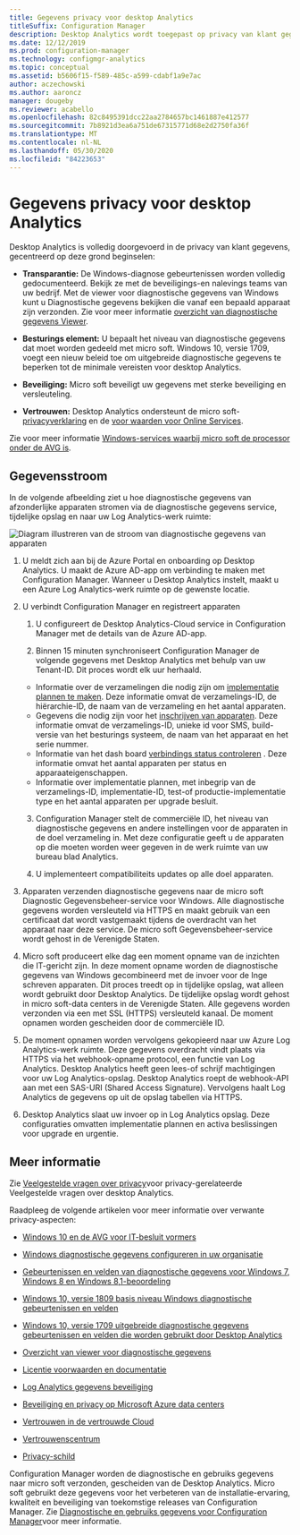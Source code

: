 ```yaml
---
title: Gegevens privacy voor desktop Analytics
titleSuffix: Configuration Manager
description: Desktop Analytics wordt toegepast op privacy van klant gegevens
ms.date: 12/12/2019
ms.prod: configuration-manager
ms.technology: configmgr-analytics
ms.topic: conceptual
ms.assetid: b5606f15-f589-485c-a599-cdabf1a9e7ac
author: aczechowski
ms.author: aaroncz
manager: dougeby
ms.reviewer: acabello
ms.openlocfilehash: 82c8495391dcc22aa2784657bc1461887e412577
ms.sourcegitcommit: 7b8921d3ea6a751de67315771d68e2d2750fa36f
ms.translationtype: MT
ms.contentlocale: nl-NL
ms.lasthandoff: 05/30/2020
ms.locfileid: "84223653"
---
```

# <a name="desktop-analytics-data-privacy"></a>Gegevens privacy voor desktop Analytics

Desktop Analytics is volledig doorgevoerd in de privacy van klant gegevens, gecentreerd op deze grond beginselen:

- **Transparantie:** De Windows-diagnose gebeurtenissen worden volledig gedocumenteerd. Bekijk ze met de beveiligings-en nalevings teams van uw bedrijf. Met de viewer voor diagnostische gegevens van Windows kunt u Diagnostische gegevens bekijken die vanaf een bepaald apparaat zijn verzonden. Zie voor meer informatie [overzicht van diagnostische gegevens Viewer](https://docs.microsoft.com/windows/configuration/diagnostic-data-viewer-overview).  

- **Besturings element:** U bepaalt het niveau van diagnostische gegevens dat moet worden gedeeld met micro soft. Windows 10, versie 1709, voegt een nieuw beleid toe om uitgebreide diagnostische gegevens te beperken tot de minimale vereisten voor desktop Analytics.  

- **Beveiliging:** Micro soft beveiligt uw gegevens met sterke beveiliging en versleuteling.  

- **Vertrouwen:** Desktop Analytics ondersteunt de micro soft- [privacyverklaring](https://privacy.microsoft.com/privacystatement) en de [voor waarden voor Online Services](https://www.microsoftvolumelicensing.com/DocumentSearch.aspx?Mode=3&DocumentTypeId=46).  

Zie voor meer informatie [Windows-services waarbij micro soft de processor onder de AVG is](https://docs.microsoft.com/windows/privacy/gdpr-it-guidance#windows-services-where-microsoft-is-the-processor-under-the-gdpr).<!-- 5353168 -->

## <a name="data-flow"></a>Gegevensstroom

In de volgende afbeelding ziet u hoe diagnostische gegevens van afzonderlijke apparaten stromen via de diagnostische gegevens service, tijdelijke opslag en naar uw Log Analytics-werk ruimte:

![Diagram illustreren van de stroom van diagnostische gegevens van apparaten](media/da-data-flow.png)

1. U meldt zich aan bij de Azure Portal en onboarding op Desktop Analytics. U maakt de Azure AD-app om verbinding te maken met Configuration Manager. Wanneer u Desktop Analytics instelt, maakt u een Azure Log Analytics-werk ruimte op de gewenste locatie.  

2. U verbindt Configuration Manager en registreert apparaten  

    1. U configureert de Desktop Analytics-Cloud service in Configuration Manager met de details van de Azure AD-app.  

    2. Binnen 15 minuten synchroniseert Configuration Manager de volgende gegevens met Desktop Analytics met behulp van uw Tenant-ID. Dit proces wordt elk uur herhaald.

      - Informatie over de verzamelingen die nodig zijn om [implementatie plannen te maken](create-deployment-plans.md). Deze informatie omvat de verzamelings-ID, de hiërarchie-ID, de naam van de verzameling en het aantal apparaten. 
      - Gegevens die nodig zijn voor het [inschrijven van apparaten](enroll-devices.md). Deze informatie omvat de verzamelings-ID, unieke id voor SMS, build-versie van het besturings systeem, de naam van het apparaat en het serie nummer.
      - Informatie van het dash board [verbindings status controleren](monitor-connection-health.md) . Deze informatie omvat het aantal apparaten per status en apparaateigenschappen.
      - Informatie over implementatie plannen, met inbegrip van de verzamelings-ID, implementatie-ID, test-of productie-implementatie type en het aantal apparaten per upgrade besluit.

    3. Configuration Manager stelt de commerciële ID, het niveau van diagnostische gegevens en andere instellingen voor de apparaten in de doel verzameling in. Met deze configuratie geeft u de apparaten op die moeten worden weer gegeven in de werk ruimte van uw bureau blad Analytics.  

    4. U implementeert compatibiliteits updates op alle doel apparaten.  

3. Apparaten verzenden diagnostische gegevens naar de micro soft Diagnostic Gegevensbeheer-service voor Windows. Alle diagnostische gegevens worden versleuteld via HTTPS en maakt gebruik van een certificaat dat wordt vastgemaakt tijdens de overdracht van het apparaat naar deze service. De micro soft Gegevensbeheer-service wordt gehost in de Verenigde Staten.

4. Micro soft produceert elke dag een moment opname van de inzichten die IT-gericht zijn. In deze moment opname worden de diagnostische gegevens van Windows gecombineerd met de invoer voor de Inge schreven apparaten. Dit proces treedt op in tijdelijke opslag, wat alleen wordt gebruikt door Desktop Analytics. De tijdelijke opslag wordt gehost in micro soft-data centers in de Verenigde Staten. Alle gegevens worden verzonden via een met SSL (HTTPS) versleuteld kanaal. De moment opnamen worden gescheiden door de commerciële ID.  

5. De moment opnamen worden vervolgens gekopieerd naar uw Azure Log Analytics-werk ruimte. Deze gegevens overdracht vindt plaats via HTTPS via het webhook-opname protocol, een functie van Log Analytics. Desktop Analytics heeft geen lees-of schrijf machtigingen voor uw Log Analytics-opslag. Desktop Analytics roept de webhook-API aan met een SAS-URI (Shared Access Signature). Vervolgens haalt Log Analytics de gegevens op uit de opslag tabellen via HTTPS.

6. Desktop Analytics slaat uw invoer op in Log Analytics opslag. Deze configuraties omvatten implementatie plannen en activa beslissingen voor upgrade en urgentie.  

## <a name="other-resources"></a>Meer informatie

Zie [Veelgestelde vragen over privacy](faq.md#privacy)voor privacy-gerelateerde Veelgestelde vragen over desktop Analytics.

Raadpleeg de volgende artikelen voor meer informatie over verwante privacy-aspecten:

- [Windows 10 en de AVG voor IT-besluit vormers](https://docs.microsoft.com/windows/privacy/gdpr-it-guidance)  

- [Windows diagnostische gegevens configureren in uw organisatie](https://docs.microsoft.com/windows/privacy/configure-windows-diagnostic-data-in-your-organization)  

- [Gebeurtenissen en velden van diagnostische gegevens voor Windows 7, Windows 8 en Windows 8,1-beoordeling](https://docs.microsoft.com/previous-versions/windows/it-pro/windows-8.1-and-8/appraiser-diagnostic-data-events-and-fields)  

- [Windows 10, versie 1809 basis niveau Windows diagnostische gebeurtenissen en velden](https://docs.microsoft.com/windows/privacy/basic-level-windows-diagnostic-events-and-fields-1809)  

- [Windows 10, versie 1709 uitgebreide diagnostische gegevens gebeurtenissen en velden die worden gebruikt door Desktop Analytics](https://docs.microsoft.com/windows/privacy/enhanced-diagnostic-data-windows-analytics-events-and-fields)  

- [Overzicht van viewer voor diagnostische gegevens](https://docs.microsoft.com/windows/privacy/diagnostic-data-viewer-overview)  

- [Licentie voorwaarden en documentatie](https://www.microsoftvolumelicensing.com/DocumentSearch.aspx?Mode=3&DocumentTypeId=31)  

- [Log Analytics gegevens beveiliging](https://docs.microsoft.com/azure/azure-monitor/platform/data-security)

- [Beveiliging en privacy op Microsoft Azure data centers](https://azure.microsoft.com/global-infrastructure/)  

- [Vertrouwen in de vertrouwde Cloud](https://azure.microsoft.com/overview/trusted-cloud/)  

- [Vertrouwenscentrum](https://www.microsoft.com/trustcenter)  

- [Privacy-schild](https://www.privacyshield.gov/)  

Configuration Manager worden de diagnostische en gebruiks gegevens naar micro soft verzonden, gescheiden van de Desktop Analytics. Micro soft gebruikt deze gegevens voor het verbeteren van de installatie-ervaring, kwaliteit en beveiliging van toekomstige releases van Configuration Manager. Zie [Diagnostische en gebruiks gegevens voor Configuration Manager](../core/plan-design/diagnostics/diagnostics-and-usage-data.md)voor meer informatie.
